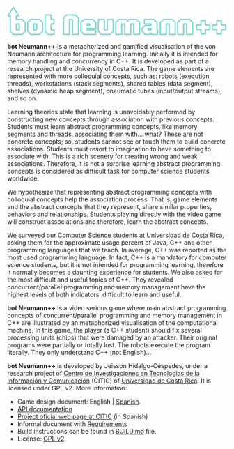 ![Game logo](assets/game_title.svg)


**bot Neumann\+\+** is a metaphorized and gamified visualisation of the von Neumann architecture for programming learning. Initially it is intended for memory handling and concurrency in C\+\+. It is developed as part of a research project at the University of Costa Rica. The game elements are represented with more colloquial concepts, such as: robots (execution threads), workstations (stack segments), shared tables (data segment), shelves (dynamic heap segment), pneumatic tubes (input/output streams), and so on.

Learning theories state that learning is unavoidably performed by constructing new concepts through association with previous concepts. Students must learn abstract programming concepts, like memory segments and threads, associating them with... what? These are not concrete concepts; so, students cannot see or touch them to build concrete associations. Students must resort to imagination to have something to associate with. This is a rich scenery for creating wrong and weak associations. Therefore, it is not a surprise learning abstract programming concepts is considered as difficult task for computer science students worldwide.

We hypothesize that representing abstract programming concepts with colloquial concepts help the association process. That is, game elements and the abstract concepts that they represent, share similar properties, behaviors and relationships. Students playing directly with the video game will construct associations and therefore, learn the abstract concepts.

We surveyed our Computer Science students at Universidad de Costa Rica, asking them for the approximate usage percent of Java, C\+\+ and other programming languages that we teach. In average, C\+\+ was reported as the most used programming language. In fact, C\+\+ is a mandatory for computer science students, but it is not intended for programming learning, therefore it normally becomes a daunting experience for students. We also asked for the most difficult and useful topics of C\+\+. They revealed concurrent/parallel programming and memory management have the highest levels of both indicators: difficult to learn and useful.

**bot Neumann\+\+** is a video serious game where main abstract programming concepts of concurrent/parallel programming and memory management in C\+\+ are illustrated by an metaphorized visualisation of the computational machine. In this game, the player (a C\+\+ student) should fix several processing units (chips) that were damaged by an attacker. Their original programs were partially or totally lost. The robots execute the program literally. They only understand C\+\+ (not English)...

**bot Neumann\+\+** is developed by Jeisson Hidalgo-Céspedes, under a research project of [Centro de Investigaciones en Tecnologías de la Información y Comunicación](http://www.citic.ucr.ac.cr/) (CITIC) of [Universidad de Costa Rica](http://www.ucr.ac.cr/). It is licensed under GPL v2. More information:

- Game design document: English | [Spanish](doc/gdd.es.md).
- [API documentation](doc/api/)
- [Project oficial web page at CITIC](http://www.citic.ucr.ac.cr/proyecto/incentivo_lenguaje_programacion_en_estudiantes) (in Spanish)
- Informal document with [Requirements](doc/requirements.md)
- Build instructions can be found in [BUILD.md](doc/BUILD.md) file.
- License: [GPL v2](doc/LICENSE.txt)
